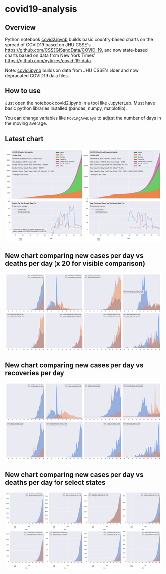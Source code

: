 # covid19-analysis

## Overview
Python notebook [covid2.ipynb](https://github.com/danlaw/covid19-analysis/blob/master/covid2.ipynb) builds basic country-based charts on the spread of COVID19 based on JHU CSSE's https://github.com/CSSEGISandData/COVID-19, and now state-based charts based on data from New York Times' https://github.com/nytimes/covid-19-data.

Note: [covid.ipynb](https://github.com/danlaw/covid19-analysis/blob/master/covid.ipynb) builds on data from JHU CSSE's older and now depracated COVID19 data files.

## How to use
Just open the notebook covid2.ipynb in a tool like JupyterLab. Must have basic python libraries installed (pandas, numpy, matplotlib).

You can change variables like ``MovingAveDays`` to adjust the number of days in the moving average.

## Latest chart
![Latest chart](charts/20200331-covid19-chart.png)

## New chart comparing new cases per day vs deaths per day (x 20 for visible comparison)
![Comparison chart](charts/20200331-covid19-comparison-chart.png)

## New chart comparing new cases per day vs recoveries per day
![Recovery chart](charts/20200331-covid19-comparison-recovery-chart.png)

## New chart comparing new cases per day vs deaths per day for select states
![Recovery chart](charts/20200331-covid19-states.png)